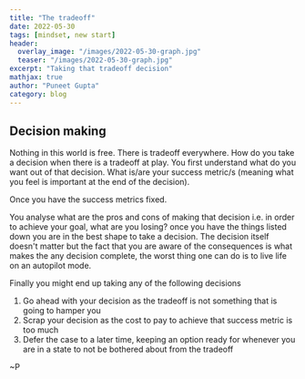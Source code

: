 ```yaml
---
title: "The tradeoff"
date: 2022-05-30
tags: [mindset, new start]
header:
  overlay_image: "/images/2022-05-30-graph.jpg"
  teaser: "/images/2022-05-30-graph.jpg"
excerpt: "Taking that tradeoff decision"
mathjax: true
author: "Puneet Gupta"
category: blog
---
```


## Decision making

Nothing in this world is free. There is tradeoff everywhere. How do you take a decision when there is a tradeoff at play. You first understand what do you want out of that decision. What is/are your success metric/s (meaning what you feel is important at the end of the decision).

Once you have the success metrics fixed.

You analyse what are the pros and cons of making that decision i.e. in order to achieve your goal, what are you losing? once you have the things listed down you are in the best shape to take a decision. The decision itself doesn't matter but the fact that you are aware of the consequences is what makes the any decision complete, the worst thing one can do is to live life on an autopilot mode.

Finally you might end up taking any of the following decisions

1. Go ahead with your decision as the tradeoff is not something that is going to hamper you
2. Scrap your decision as the cost to pay to achieve that success metric is too much
3. Defer the case to a later time, keeping an option ready for whenever you are in a state to not be bothered about from the tradeoff

~P
